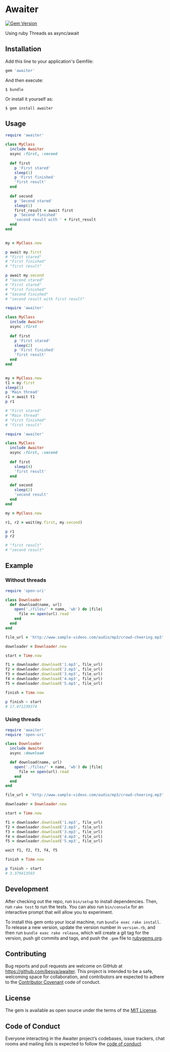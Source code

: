 # Awaiter
[![Gem Version](https://badge.fury.io/rb/awaiter.svg)](https://badge.fury.io/rb/awaiter)

Using ruby Threads as async/await

## Installation

Add this line to your application's Gemfile:

```ruby
gem 'awaiter'
```

And then execute:

    $ bundle

Or install it yourself as:

    $ gem install awaiter

## Usage

```ruby
require 'awaiter'

class MyClass
  include Awaiter
  async :first, :second
  
  def first
    p 'First stared'
    sleep(1)
    p 'First finished'
    'first result'
  end
  
  def second
    p 'Second stared'
    sleep(1)
    first_result = await first
    p 'Second finished'
    'second result with ' + first_result
  end
end
  

my = MyClass.new

p await my.first
# "First stared"
# "First finished"
# "first result"

p await my.second
# "Second stared"
# "First stared"
# "First finished"
# "Second finished"
# "second result with first result"


```

```ruby
require 'awaiter'

class MyClass
  include Awaiter
  async :first
  
  def first
    p 'First stared'
    sleep(2)
    p 'First finished'
    'first result'
  end  
end
  

my = MyClass.new
t1 = my.first
sleep(1)
p 'Main thread'
r1 = await t1
p r1

# "First stared"
# "Main thread"
# "First finished"
# "first result"

```

```ruby
require 'awaiter'

class MyClass
  include Awaiter
  async :first, :second
  
  def first
    sleep(4)
    'first result'
  end  

  def second
    sleep(2)
    'second result'
  end  
end

my = MyClass.new

r1, r2 = wait(my.first, my.second)

p r1
p r2

# "first result"
# "second result"

```

## Example

### Without threads

```ruby
require 'open-uri'

class Downloader
  def download(name, url)
    open('./files/' + name, 'wb') do |file|
      file << open(url).read
    end
  end
end

file_url = 'http://www.sample-videos.com/audio/mp3/crowd-cheering.mp3'

downloader = Downloader.new

start = Time.now

f1 = downloader.download('1.mp3', file_url)
f2 = downloader.download('2.mp3', file_url)
f3 = downloader.download('3.mp3', file_url)
f4 = downloader.download('4.mp3', file_url)
f5 = downloader.download('5.mp3', file_url)

finish = Time.now

p finish - start
# 17.071239374

```

### Using threads

```ruby
require 'awaiter'
require 'open-uri'

class Downloader
  include Awaiter
  async :download

  def download(name, url)
    open('./files/' + name, 'wb') do |file|
      file << open(url).read
    end
  end
end

file_url = 'http://www.sample-videos.com/audio/mp3/crowd-cheering.mp3'

downloader = Downloader.new

start = Time.now

f1 = downloader.download('1.mp3', file_url)
f2 = downloader.download('2.mp3', file_url)
f3 = downloader.download('3.mp3', file_url)
f4 = downloader.download('4.mp3', file_url)
f5 = downloader.download('5.mp3', file_url)

wait f1, f2, f3, f4, f5

finish = Time.now

p finish - start
# 3.379413503

```


## Development

After checking out the repo, run `bin/setup` to install dependencies. Then, run `rake test` to run the tests. You can also run `bin/console` for an interactive prompt that will allow you to experiment.

To install this gem onto your local machine, run `bundle exec rake install`. To release a new version, update the version number in `version.rb`, and then run `bundle exec rake release`, which will create a git tag for the version, push git commits and tags, and push the `.gem` file to [rubygems.org](https://rubygems.org).

## Contributing

Bug reports and pull requests are welcome on GitHub at https://github.com/besya/awaiter. This project is intended to be a safe, welcoming space for collaboration, and contributors are expected to adhere to the [Contributor Covenant](http://contributor-covenant.org) code of conduct.

## License

The gem is available as open source under the terms of the [MIT License](http://opensource.org/licenses/MIT).

## Code of Conduct

Everyone interacting in the Awaiter project’s codebases, issue trackers, chat rooms and mailing lists is expected to follow the [code of conduct](https://github.com/besya/awaiter/blob/master/CODE_OF_CONDUCT.md).
